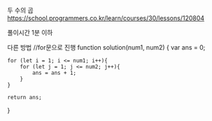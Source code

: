 두 수의 곱
https://school.programmers.co.kr/learn/courses/30/lessons/120804

풀이시간
1분 이하

다른 방법
//for문으로 진행
function solution(num1, num2) {
var ans = 0;

    for (let i = 1; i <= num1; i++){
        for (let j = 1; j <= num2; j++){
            ans = ans + 1;
        }
    }

    return ans;

}
